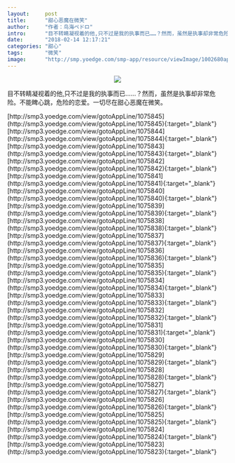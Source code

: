```yaml
---
layout:     post
title:      "甜心恶魔在微笑"
author:     "作者：鸟海ペドロ"
intro:      "目不转睛凝视着的他,只不过是我的执事而已……？然而，虽然是执事却非常危险。不能睥心跳，危险的恋爱。一切尽在甜心恶魔在微笑。"
date:       "2018-02-14 12:17:21"
categories: "甜心"
tags:       "微笑"
image:      "http://smp.yoedge.com/smp-app/resource/viewImage/1002680appline.png"
---
```

<div style="text-align: center">
<p><img src="http://smp.yoedge.com/smp-app/resource/viewImage/1002680appline.png"/></p>
</div>
<p class="post-meta">
<span>目不转睛凝视着的他,只不过是我的执事而已……？然而，虽然是执事却非常危险。不能睥心跳，危险的恋爱。一切尽在甜心恶魔在微笑。</span>
</p>
[http://smp3.yoedge.com/view/gotoAppLine/1075845](http://smp3.yoedge.com/view/gotoAppLine/1075845){:target="_blank"}
[http://smp3.yoedge.com/view/gotoAppLine/1075844](http://smp3.yoedge.com/view/gotoAppLine/1075844){:target="_blank"}
[http://smp3.yoedge.com/view/gotoAppLine/1075843](http://smp3.yoedge.com/view/gotoAppLine/1075843){:target="_blank"}
[http://smp3.yoedge.com/view/gotoAppLine/1075842](http://smp3.yoedge.com/view/gotoAppLine/1075842){:target="_blank"}
[http://smp3.yoedge.com/view/gotoAppLine/1075841](http://smp3.yoedge.com/view/gotoAppLine/1075841){:target="_blank"}
[http://smp3.yoedge.com/view/gotoAppLine/1075840](http://smp3.yoedge.com/view/gotoAppLine/1075840){:target="_blank"}
[http://smp3.yoedge.com/view/gotoAppLine/1075839](http://smp3.yoedge.com/view/gotoAppLine/1075839){:target="_blank"}
[http://smp3.yoedge.com/view/gotoAppLine/1075838](http://smp3.yoedge.com/view/gotoAppLine/1075838){:target="_blank"}
[http://smp3.yoedge.com/view/gotoAppLine/1075837](http://smp3.yoedge.com/view/gotoAppLine/1075837){:target="_blank"}
[http://smp3.yoedge.com/view/gotoAppLine/1075836](http://smp3.yoedge.com/view/gotoAppLine/1075836){:target="_blank"}
[http://smp3.yoedge.com/view/gotoAppLine/1075835](http://smp3.yoedge.com/view/gotoAppLine/1075835){:target="_blank"}
[http://smp3.yoedge.com/view/gotoAppLine/1075834](http://smp3.yoedge.com/view/gotoAppLine/1075834){:target="_blank"}
[http://smp3.yoedge.com/view/gotoAppLine/1075833](http://smp3.yoedge.com/view/gotoAppLine/1075833){:target="_blank"}
[http://smp3.yoedge.com/view/gotoAppLine/1075832](http://smp3.yoedge.com/view/gotoAppLine/1075832){:target="_blank"}
[http://smp3.yoedge.com/view/gotoAppLine/1075831](http://smp3.yoedge.com/view/gotoAppLine/1075831){:target="_blank"}
[http://smp3.yoedge.com/view/gotoAppLine/1075830](http://smp3.yoedge.com/view/gotoAppLine/1075830){:target="_blank"}
[http://smp3.yoedge.com/view/gotoAppLine/1075829](http://smp3.yoedge.com/view/gotoAppLine/1075829){:target="_blank"}
[http://smp3.yoedge.com/view/gotoAppLine/1075828](http://smp3.yoedge.com/view/gotoAppLine/1075828){:target="_blank"}
[http://smp3.yoedge.com/view/gotoAppLine/1075827](http://smp3.yoedge.com/view/gotoAppLine/1075827){:target="_blank"}
[http://smp3.yoedge.com/view/gotoAppLine/1075826](http://smp3.yoedge.com/view/gotoAppLine/1075826){:target="_blank"}
[http://smp3.yoedge.com/view/gotoAppLine/1075825](http://smp3.yoedge.com/view/gotoAppLine/1075825){:target="_blank"}
[http://smp3.yoedge.com/view/gotoAppLine/1075824](http://smp3.yoedge.com/view/gotoAppLine/1075824){:target="_blank"}
[http://smp3.yoedge.com/view/gotoAppLine/1075823](http://smp3.yoedge.com/view/gotoAppLine/1075823){:target="_blank"}



